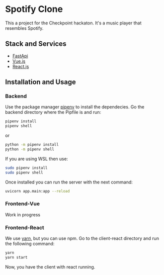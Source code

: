 # Spotify Clone

This a project for the Checkpoint hackaton. It's a music player that resembles Spotify. 

## Stack and Services

- [FastApi](https://fastapi.tiangolo.com/)
- [Vue.js](https://vuejs.org/)
- [React.js](https://reactjs.org/)

## Installation and Usage

### Backend

Use the package manager [pipenv](https://pypi.org/project/pipenv/) to install the dependecies.
Go the backend directory where the Pipfile is and run:

```bash
pipenv install
pipenv shell
```
or

```bash
python -m pipenv install
python -m pipenv shell
```

If you are using WSL then use:

```bash
sudo pipenv install
sudo pipenv shell
```

Once installed you can run the server with the next command:

```bash
uvicorn app.main:app --reload
```

### Frontend-Vue

Work in progress

### Frontend-React

We use [yarn](https://yarnpkg.com/), but you can use npm.
Go to the client-react directory and run the following command:

```bash
yarn
yarn start
```

Now, you have the client with react running.


